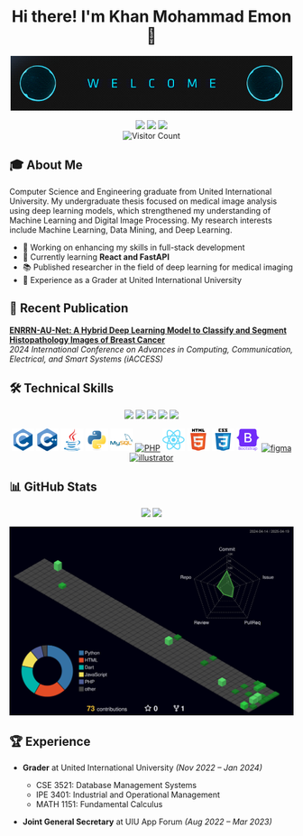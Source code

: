 # <div align="center">Hi there! I'm Khan Mohammad Emon 👋</div>

<p align="center"> 
  <img src="https://github.com/EMONEK/EMONEK/blob/main/mOZpPGs.gif" alt="Hello" width="500px">
</p>

<div align="center">
  <a href="mailto:kemon201394@gmail.com"><img src="https://img.shields.io/badge/Email-kemon201394%40gmail.com-blue?style=for-the-badge&logo=gmail"></a>
  <a href="https://khanmohammademon.github.io/newWebsite/"><img src="https://img.shields.io/badge/Portfolio-Visit%20Website-green?style=for-the-badge&logo=safari"></a>
  <a href="https://khanmohammademon.github.io/newWebsite/images/Emon's_CV.pdf"><img src="https://img.shields.io/badge/Resume-Download%20CV-red?style=for-the-badge&logo=adobe-acrobat-reader"></a>
</div>

<div align="center">
  <img src="https://profile-counter.glitch.me/emonek/count.svg" alt="Visitor Count" />
</div>

## 🎓 About Me

Computer Science and Engineering graduate from United International University. My undergraduate thesis focused on medical image analysis using deep learning models, which strengthened my understanding of Machine Learning and Digital Image Processing. My research interests include Machine Learning, Data Mining, and Deep Learning.

- 🔭 Working on enhancing my skills in full-stack development
- 🌱 Currently learning **React and FastAPI**
- 📚 Published researcher in the field of deep learning for medical imaging
- 💼 Experience as a Grader at United International University

## 📝 Recent Publication

**[ENRRN-AU-Net: A Hybrid Deep Learning Model to Classify and Segment Histopathology Images of Breast Cancer](https://ieeexplore.ieee.org/abstract/document/10499623/)**  
*2024 International Conference on Advances in Computing, Communication, Electrical, and Smart Systems (iACCESS)*

## 🛠️ Technical Skills

<p align="center">
  <img src="https://img.shields.io/badge/Languages-C%20%7C%20C++%20%7C%20Java%20%7C%20Python%20%7C%20PHP%20%7C%20JavaScript-blue?style=for-the-badge">
  <img src="https://img.shields.io/badge/Web-HTML%20%7C%20CSS%20%7C%20Bootstrap%20%7C%20React-orange?style=for-the-badge">
  <img src="https://img.shields.io/badge/Database-MySQL-green?style=for-the-badge">
  <img src="https://img.shields.io/badge/ML%20Frameworks-Keras%20%7C%20PyTorch-red?style=for-the-badge">
  <img src="https://img.shields.io/badge/Tools-Git%20%7C%20GitHub%20%7C%20LaTeX%20%7C%20Jira-gray?style=for-the-badge">
</p>

<p align="center">
  <a href="#"><img src="https://raw.githubusercontent.com/devicons/devicon/master/icons/c/c-original.svg" alt="c" width="40" height="40"/></a>
  <a href="#"><img src="https://raw.githubusercontent.com/devicons/devicon/master/icons/cplusplus/cplusplus-original.svg" alt="cplusplus" width="40" height="40"/></a>
  <a href="#"><img src="https://raw.githubusercontent.com/devicons/devicon/master/icons/java/java-original.svg" alt="java" width="40" height="40"/></a>
  <a href="#"><img src="https://raw.githubusercontent.com/devicons/devicon/master/icons/python/python-original.svg" alt="python" width="40" height="40"/></a>
  <a href="#"><img src="https://raw.githubusercontent.com/devicons/devicon/master/icons/mysql/mysql-original-wordmark.svg" alt="mysql" width="40" height="40"/></a>
  <a href="#"><img src="https://www.php.net/images/logos/new-php-logo.svg" alt="PHP" width="40" height="40"/></a>
  <a href="#"><img src="https://raw.githubusercontent.com/devicons/devicon/master/icons/react/react-original.svg" alt="react" width="40" height="40"/></a>
  <a href="#"><img src="https://raw.githubusercontent.com/devicons/devicon/master/icons/html5/html5-original-wordmark.svg" alt="html5" width="40" height="40"/></a>
  <a href="#"><img src="https://raw.githubusercontent.com/devicons/devicon/master/icons/css3/css3-original-wordmark.svg" alt="css3" width="40" height="40"/></a>
  <a href="#"><img src="https://raw.githubusercontent.com/devicons/devicon/master/icons/bootstrap/bootstrap-plain-wordmark.svg" alt="bootstrap" width="40" height="40"/></a>
  <a href="#"><img src="https://www.vectorlogo.zone/logos/figma/figma-icon.svg" alt="figma" width="40" height="40"/></a>
  <a href="#"><img src="https://www.vectorlogo.zone/logos/adobe_illustrator/adobe_illustrator-icon.svg" alt="illustrator" width="40" height="40"/></a>
</p>

## 📊 GitHub Stats

<div align="center">
  <img height="180em" src="https://github-readme-stats.vercel.app/api?username=KHANMOHAMMADEMON&show_icons=true&theme=cobalt" />
  <img height="180em" src="https://github-readme-stats.vercel.app/api/top-langs/?username=KHANMOHAMMADEMON&layout=compact&theme=cobalt" />
</div>

![](./profile-3d-contrib/profile-night-green.svg)

## 🏆 Experience

- **Grader** at United International University *(Nov 2022 – Jan 2024)*
  - CSE 3521: Database Management Systems
  - IPE 3401: Industrial and Operational Management
  - MATH 1151: Fundamental Calculus

- **Joint General Secretary** at UIU App Forum *(Aug 2022 – Mar 2023)*



